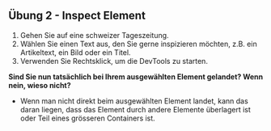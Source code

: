 ## Übung 2 - Inspect Element

1. Gehen Sie auf eine schweizer Tageszeitung.
2. Wählen Sie einen Text aus, den Sie gerne inspizieren möchten, z.B. ein Artikeltext, ein Bild oder ein Titel.
3. Verwenden Sie Rechtsklick, um die DevTools zu starten.

**Sind Sie nun tatsächlich bei Ihrem ausgewählten Element gelandet? Wenn nein, wieso nicht?**
- Wenn man nicht direkt beim ausgewählten Element landet, kann das daran liegen, dass das Element durch andere Elemente überlagert ist oder Teil eines grösseren Containers ist.
